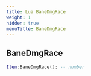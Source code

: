 ```yaml
---
title: Lua BaneDmgRace
weight: 1
hidden: true
menuTitle: BaneDmgRace
---
```

## BaneDmgRace
```lua
Item:BaneDmgRace(); -- number
```